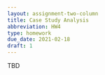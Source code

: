 ```yaml
---
layout: assignment-two-column
title: Case Study Analysis
abbreviation: HW4
type: homework
due_date: 2021-02-18
draft: 1
---
```


TBD